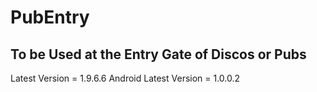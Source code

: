 # PubEntry

## To be Used at the Entry Gate of Discos or Pubs

Latest Version = 1.9.6.6
Android Latest Version = 1.0.0.2